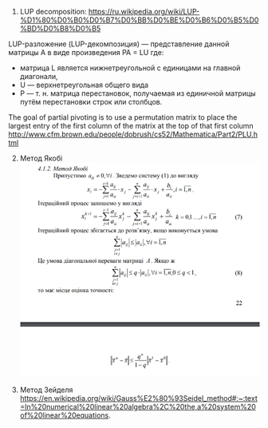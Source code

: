 1. LUP decomposition:
https://ru.wikipedia.org/wiki/LUP-%D1%80%D0%B0%D0%B7%D0%BB%D0%BE%D0%B6%D0%B5%D0%BD%D0%B8%D0%B5

LUP-разложение (LUP-декомпозиция) — представление данной матрицы A в виде произведения 
PA = LU где:
- матрица L является нижнетреугольной с единицами на главной диагонали, 
- U — верхнетреугольная общего вида
- P — т. н. матрица перестановок, получаемая из единичной матрицы путём перестановки строк или столбцов.

The goal of partial pivoting is to use a permutation matrix to place the largest entry of the first column of the matrix at the top of that first column
http://www.cfm.brown.edu/people/dobrush/cs52/Mathematica/Part2/PLU.html

2. Метод Якобі
![](images/2021-04-11-12-56-29.png)

3. Метод Зейделя
https://en.wikipedia.org/wiki/Gauss%E2%80%93Seidel_method#:~:text=In%20numerical%20linear%20algebra%2C%20the,a%20system%20of%20linear%20equations.